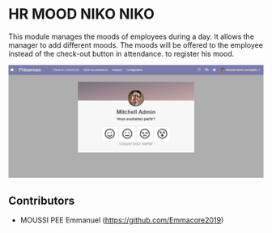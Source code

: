 HR MOOD NIKO NIKO
================
This module manages the moods of employees during a day.
It allows the manager to add different moods.
The moods will be offered to the employee instead of the check-out button in attendance. to register his mood.

![App Switcher](static/description/mood_niko.png?raw=true)

Contributors
------------
* MOUSSI PEE Emmanuel (https://github.com/Emmacore2019)
